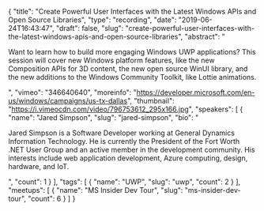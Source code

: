 {
  "title": "Create Powerful User Interfaces with the Latest Windows APIs and Open Source Libraries",
  "type": "recording",
  "date": "2019-06-24T16:43:47",
  "draft": false,
  "slug": "create-powerful-user-interfaces-with-the-latest-windows-apis-and-open-source-libraries",
  "abstract": "<p>Want to learn how to build more engaging Windows UWP applications? This session will cover new Windows platform features, like the new Composition APIs for 3D content, the new open source WinUI library, and the new additions to the Windows Community Toolkit, like Lottie animations.</p>",
  "vimeo": "346640640",
  "moreinfo": "https://developer.microsoft.com/en-us/windows/campaigns/us-tx-dallas",
  "thumbnail": "https://i.vimeocdn.com/video/796753612_295x166.jpg",
  "speakers": [
    {
      "name": "Jared Simpson",
      "slug": "jared-simpson",
      "bio": "<p>Jared Simpson is a Software Developer working at General Dynamics Information Technology. He is currently the President of the Fort Worth .NET User Group and an active member in the development community. His interests include web application development, Azure computing, design, hardware, and IoT.</p>",
      "count": 1
    }
  ],
  "tags": [
    {
      "name": "UWP",
      "slug": "uwp",
      "count": 2
    }
  ],
  "meetups": [
    {
      "name": "MS Insider Dev Tour",
      "slug": "ms-insider-dev-tour",
      "count": 6
    }
  ]
}